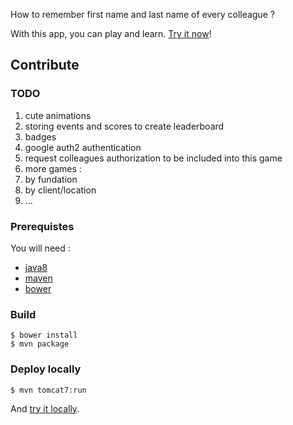How to remember first name and last name of every colleague ?

With this app, you can play and learn. [Try it now](http://know-your-colleagues.seblm.eu.cloudbees.net)!

## Contribute

### TODO

 1. cute animations
 2. storing events and scores to create leaderboard
 3. badges
 4. google auth2 authentication
 5. request colleagues authorization to be included into this game
 5. more games :
   1. by fundation
   2. by client/location
   3. ...

### Prerequistes

You will need :
 - [java8](https://jdk8.java.net/download.html)
 - [maven](http://maven.apache.org)
 - [bower](http://bower.io)

### Build

    $ bower install
    $ mvn package

### Deploy locally

    $ mvn tomcat7:run

And [try it locally](http://localhost:8080).